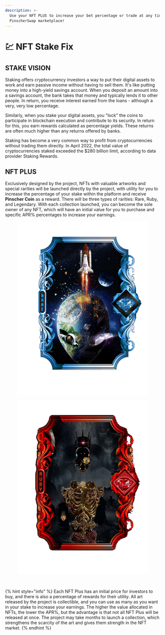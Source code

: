 ```yaml
---
description: >-
  Use your NFT PLUS to increase your bet percentage or trade at any time on the
  PinscherSwap marketplace!
---
```


# 💹 NFT Stake Fix

## STAKE VISION

Staking offers cryptocurrency investors a way to put their digital assets to work and earn passive income without having to sell them. It's like putting money into a high-yield savings account. When you deposit an amount into a savings account, the bank takes that money and typically lends it to other people. In return, you receive interest earned from the loans - although a very, very low percentage.

Similarly, when you stake your digital assets, you "lock" the coins to participate in blockchain execution and contribute to its security. In return for this, you earn rewards calculated as percentage yields. These returns are often much higher than any returns offered by banks.

Staking has become a very common way to profit from cryptocurrencies without trading them directly. In April 2022, the total value of cryptocurrencies staked exceeded the $280 billion limit, according to data provider Staking Rewards.

## NFT PLUS

Exclusively designed by the project, NFTs with valuable artworks and special rarities will be launched directly by the project, with utility for you to increase the percentage of your stake within the platform and receive **Pinscher Coin** as a reward. There will be three types of rarities: Rare, Ruby, and Legendary. With each collection launched, you can become the sole owner of any NFT, which will have an initial value for you to purchase and specific APR% percentages to increase your earnings.

<div>

<figure><img src="../.gitbook/assets/Rara.png" alt=""><figcaption></figcaption></figure>

 

<figure><img src="../.gitbook/assets/Ruby.png" alt=""><figcaption></figcaption></figure>

 

<figure><img src="../.gitbook/assets/Lendária.jpg" alt=""><figcaption></figcaption></figure>

</div>

{% hint style="info" %}
Each NFT Plus has an initial price for investors to buy, and there is also a percentage of rewards for their utility. All art released by the project is collectible, and you can use as many as you want in your stake to increase your earnings. The higher the value allocated in NFTs, the lower the APR%, but the advantage is that not all NFT Plus will be released at once. The project may take months to launch a collection, which strengthens the scarcity of the art and gives them strength in the NFT market.
{% endhint %}
